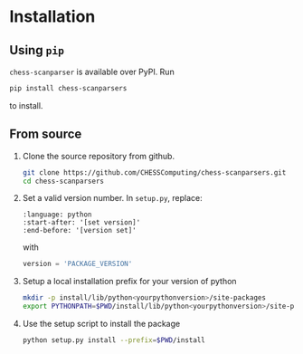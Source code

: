# Installation

## Using `pip`
`chess-scanparser` is available over PyPI. Run
```bash
pip install chess-scanparsers
```
to install.

## From source
1. Clone the source repository from github.
   ```bash
   git clone https://github.com/CHESSComputing/chess-scanparsers.git
   cd chess-scanparsers
   ```
1. Set a valid version number. In `setup.py`, replace:
   ```{literalinclude} /../setup.py
   :language: python
   :start-after: '[set version]'
   :end-before: '[version set]'
   ```
   with
   ```python
   version = 'PACKAGE_VERSION'
   ```
1. Setup a local installation prefix for your version of python
   ```bash
   mkdir -p install/lib/python<yourpythonversion>/site-packages
   export PYTHONPATH=$PWD/install/lib/python<yourpythonversion>/site-packages
   ```
1. Use the setup script to install the package
   ```bash
   python setup.py install --prefix=$PWD/install
   ```
